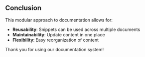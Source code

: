 ## Conclusion
This modular approach to documentation allows for:

- **Reusability**: Snippets can be used across multiple documents
- **Maintainability**: Update content in one place
- **Flexibility**: Easy reorganization of content

Thank you for using our documentation system!
